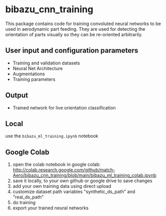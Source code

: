 # bibazu_cnn_training

This package contains code for training convoluted neural networks to be used in aerodynamic part feeding. They are used for detecting the orientation of parts visually so they can be re-oriented arbitrarily.

## User input and configuration parameters
+ Training and validation datasets
+ Neural Net Architecture
+ Augmentations
+ Training parameters

## Output
+ Trained network for live orientation classification

## Local
use the `bibazu_ml_training.ipynb` notebook

## Google Colab
1. open the colab notebook in google colab: http://colab.research.google.com/github/match-Aero/bibazu_cnn_training/blob/main/bibazu_ml_training_colab.ipynb
2. save it locally, to your own github or google drive to save changes
3. add your own training data using direct upload
4. customize dataset path variables "synthetic_ds_path" and "real_ds_path"
5. do training
6. export your trained neural networks